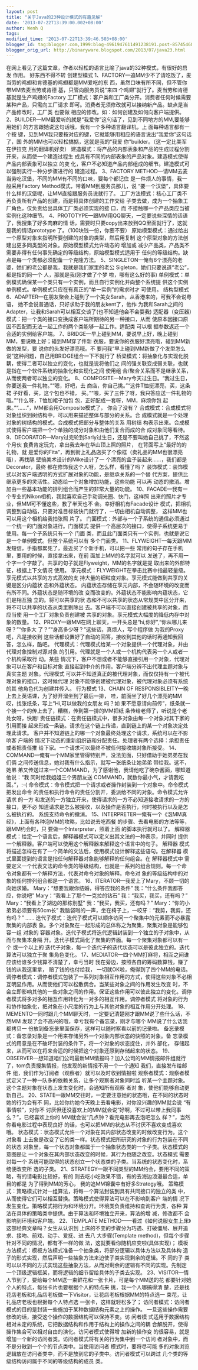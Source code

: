 ```yaml
---
layout: post
title: "关于Java的23种设计模式的有趣见解"
date: '2013-07-22T13:39:00.002+08:00'
author: Wenh Q
tags:
modified_time: '2013-07-22T13:39:46.503+08:00'
blogger_id: tag:blogger.com,1999:blog-4961947611491238191.post-8574546802158018763
blogger_orig_url: http://binaryware.blogspot.com/2013/07/java23.html
---
```

在网上看见了这篇文章，作者以轻松的语言比喻了java的32种模式，有很好的启发
作用。
好东西不得不转
创建型模式
1、FACTORY—追MM少不了请吃饭了，麦当劳的鸡翅和肯德基的鸡翅都是MM爱吃的东
西，虽然口味有所不同，但不管你带MM去麦当劳或肯德 基，只管向服务员说“来四
个鸡翅”就行了。麦当劳和肯德基就是生产鸡翅的Factory
工厂模式：客户类和工厂类分开。消费者任何时候需要某种产品，只需向工厂请求
即可。消费者无须修改就可以接纳新产品。缺点是当产品修改时，工厂类 也要做
相应的修改。如：如何创建及如何向客户端提供。
2、BUILDER—MM最爱听的就是“我爱你”这句话了，见到不同地方的MM,要能够用她们
的方言跟她说这句话哦，我有一个多种语言翻译机，上 面每种语言都有一个按
键，见到MM我只要按对应的键，它就能够用相应的语言说出“我爱你”这句话了，国
外的MM也可以轻松搞掂，这就是我的“我爱 你”builder。（这一定比美军在伊拉克
用的翻译机好卖）
建造模式：将产品的内部表象和产品的生成过程分割开来，从而使一个建造过程生
成具有不同的内部表象的产品对象。建造模式使得产品内部表象可以独立 的变
化，客户不必知道产品内部组成的细节。建造模式可以强制实行一种分步骤进行的
建造过程。
3、FACTORY METHOD—请MM去麦当劳吃汉堡，不同的MM有不同的口味，要每个都记住
是一件烦人的事情，我一般采用Factory Method模式，带着MM到服务员那儿，说
“要一个汉堡”，具体要什么样的汉堡呢，让MM直接跟服务员说就行了。
工厂方法模式：核心工厂类不再负责所有产品的创建，而是将具体创建的工作交给
子类去做，成为一个抽象工厂角色，仅负责给出具体工厂类必须实现的接 口，而
不接触哪一个产品类应当被实例化这种细节。
4、PROTOTYPE—跟MM用QQ聊天，一定要说些深情的话语了，我搜集了好多肉麻的情
话，需要时只要copy出来放到QQ里面就行了，这就 是我的情话prototype
了。（100块钱一份，你要不要）
原始模型模式：通过给出一个原型对象来指明所要创建的对象的类型，然后用复制
这个原型对象的方法创建出更多同类型的对象。原始模型模式允许动态的 增加或
减少产品类，产品类不需要非得有任何事先确定的等级结构，原始模型模式适用于
任何的等级结构。缺点是每一个类都必须配备一个克隆方法。
5、SINGLETON—俺有6个漂亮的老婆，她们的老公都是我，我就是我们家里的老公
Sigleton，她们只要说道“老公”，都是指的同一个 人，那就是我(刚才做了个梦
啦，哪有这么好的事)
单例模式：单例模式确保某一个类只有一个实例，而且自行实例化并向整个系统提
供这个实例单例模式。单例模式只应在有真正的“单一实例”的需求时才 可使用。
结构型模式
6、ADAPTER—在朋友聚会上碰到了一个美女Sarah，从香港来的，可我不会说粤语，
她不会说普通话，只好求助于我的朋友kent了，他作 为我和Sarah之间的
Adapter，让我和Sarah可以相互交谈了(也不知道他会不会耍我)
适配器（变压器）模式：把一个类的接口变换成客户端所期待的另一种接口，从而
使原本因接口原因不匹配而无法一起工作的两个类能够一起工作。适配类 可以根
据参数返还一个合适的实例给客户端。
7、BRIDGE—早上碰到MM，要说早上好，晚上碰到MM，要说晚上好；碰到MM穿了件新
衣服，要说你的衣服好漂亮哦，碰到MM新做的发型，要 说你的头发好漂亮哦。不
要问我“早上碰到MM新做了个发型怎么说”这种问题，自己用BRIDGE组合一下不就行了
桥梁模式：将抽象化与实现化脱耦，使得二者可以独立的变化，也就是说将他们之
间的强关联变成弱关联，也就是指在一个软件系统的抽象化和实现化之间 使用组
合/聚合关系而不是继承关系，从而使两者可以独立的变化。
8、COMPOSITE—Mary今天过生日。“我过生日，你要送我一件礼物。”“嗯，好吧，去
商店，你自己挑。”“这件T恤挺漂亮，买，这条裙 子好看，买，这个包也不错，
买。”“喂，买了三件了呀，我只答应送一件礼物的哦。”“什么呀，T恤加裙子加包
包，正好配成一套呀，MM，麻烦你包 起来。”“……”，MM都会用Composite模式了，
你会了没有？
合成模式：合成模式将对象组织到树结构中，可以用来描述整体与部分的关系。合
成模式就是一个处理对象的树结构的模式。合成模式把部分与整体的关系 用树结
构表示出来。合成模式使得客户端把一个个单独的成分对象和由他们复合而成的合
成对象同等看待。
9、DECORATOR—Mary过完轮到Sarly过生日，还是不要叫她自己挑了，不然这个月伙
食费肯定玩完，拿出我去年在华山顶上照的照片， 在背面写上“最好的的礼物，就
是爱你的Fita”，再到街上礼品店买了个像框（卖礼品的MM也很漂亮哦），再找隔
壁搞美术设计的Mike设计了一 个漂亮的盒子装起来……，我们都是Decorator，最终
都在修饰我这个人呀，怎么样，看懂了吗？
装饰模式：装饰模式以对客户端透明的方式扩展对象的功能，是继承关系的一个替
代方案，提供比继承更多的灵活性。动态给一个对象增加功能，这些功能 可以再
动态的撤消。增加由一些基本功能的排列组合而产生的非常大量的功能。
10、FACADE—我有一个专业的Nikon相机，我就喜欢自己手动调光圈、快门，这样照
出来的照片才专业，但MM可不懂这些，教了半天也不 会。幸好相机有Facade设计
模式，把相机调整到自动档，只要对准目标按快门就行了，一切由相机自动调整，
这样MM也可以用这个相机给我拍张照 片了。
门面模式：外部与一个子系统的通信必须通过一个统一的门面对象进行。门面模式
提供一个高层次的接口，使得子系统更易于使用。每一个子系统只有一个 门面
类，而且此门面类只有一个实例，也就是说它是一个单例模式。但整个系统可以有
多个门面类。
11、FLYWEIGHT—每天跟MM发短信，手指都累死了，最近买了个新手机，可以把一些
常用的句子存在手机里，要用的时候，直接拿出来，在前 面加上MM的名字就可以
发送了，再不用一个字一个字敲了。共享的句子就是Flyweight，MM的名字就是提
取出来的外部特征，根据上下文情况 使用。
享元模式：FLYWEIGHT在拳击比赛中指最轻量级。享元模式以共享的方式高效的支
持大量的细粒度对象。享元模式能做到共享的关键是区分内蕴状 态和外蕴状态。
内蕴状态存储在享元内部，不会随环境的改变而有所不同。外蕴状态是随环境的改
变而改变的。外蕴状态不能影响内蕴状态，它们是相互独 立的。将可以共享的状
态和不可以共享的状态从常规类中区分开来，将不可以共享的状态从类里剔除出
去。客户端不可以直接创建被共享的对象，而应当使 用一个工厂对象负责创建被
共享的对象。享元模式大幅度的降低内存中对象的数量。
12、PROXY—跟MM在网上聊天，一开头总是“hi,你好”,“你从哪儿来呀？”“你多大
了？”“身高多少呀？”这些话，真烦人，写个程序做 为我的Proxy吧，凡是接收到
这些话都设置好了自动的回答，接收到其他的话时再通知我回答，怎么样，酷吧。
代理模式：代理模式给某一个对象提供一个代理对象，并由代理对象控制对源对象
的引用。代理就是一个人或一个机构代表另一个人或者一个机构采取行 动。某些
情况下，客户不想或者不能够直接引用一个对象，代理对象可以在客户和目标对象
直接起到中介的作用。客户端分辨不出代理主题对象与真实主题 对象。代理模式
可以并不知道真正的被代理对象，而仅仅持有一个被代理对象的接口，这时候代理
对象不能够创建被代理对象，被代理对象必须有系统的其
他角色代为创建并传入。
行为模式
13、CHAIN OF RESPONSIBLEITY—晚上去上英语课，为了好开溜坐到了最后一排，
哇，前面坐了好几个漂亮的MM哎，找张纸条，写上“Hi,可以做我的女朋友 吗？如
果不愿意请向前传”，纸条就一个接一个的传上去了，糟糕，传到第一排的MM把纸
条传给老师了，听说是个老处女呀，快跑!
责任链模式：在责任链模式中，很多对象由每一个对象对其下家的引用而接
起来形成一条链。请求在这个链上传递，直到链上的某一个对象决定处理此请求。
客户并不知道链上的哪一个对象最终处理这个请求，系统可以在不影响客 户端的
情况下动态的重新组织链和分配责任。处理者有两个选择：承担责任或者把责任推
给下家。一个请求可以最终不被任何接收端对象所接受。
14、COMMAND—俺有一个MM家里管得特别严，没法见面，只好借助于她弟弟在我们俩
之间传送信息，她对我有什么指示，就写一张纸条让她弟弟 带给我。这不，她弟
弟又传送过来一个COMMAND，为了感谢他，我请他吃了碗杂酱面，哪知道他说：“我
同时给我姐姐三个男朋友送 COMMAND，就数你最小气，才请我吃面。”，:-(
命令模式：命令模式把一个请求或者操作封装到一个对象中。命令模式把发出命令
的责任和执行命令的责任分割开，委派给不同的对象。命令模式允许请求 的一方
和发送的一方独立开来，使得请求的一方不必知道接收请求的一方的接口，更不必
知道请求是怎么被接收，以及操作是否执行，何时被执行以及是怎 么被执行的。
系统支持命令的撤消。
15、INTERPRETER—俺有一个《泡MM真经》，上面有各种泡MM的攻略，比如说去吃西餐
的步骤、去看电影的方法等等，跟MM约会时，只 要做一个Interpreter，照着上面
的脚本执行就可以了。
解释器模式：给定一个语言后，解释器模式可以定义出其文法的一种表示，并同时
提供一个解释器。客户端可以使用这个解释器来解释这个语言中的句子。 解释器
模式将描述怎样在有了一个简单的文法后，使用模式设计解释这些语句。在解释器
模式里面提到的语言是指任何解释器对象能够解释的任何组合。在 解释器模式中
需要定义一个代表文法的命令类的等级结构，也就是一系列的组合规则。每一个命
令对象都有一个解释方法，代表对命令对象的解释。命令对 象的等级结构中的对
象的任何排列组合都是一个语言。
16、ITERATOR—我爱上了Mary，不顾一切的向她求婚。
Mary：“想要我跟你结婚，得答应我的条件”
我：“什么条件我都答应，你说吧”
Mary：“我看上了那个一克拉的钻石”
我：“我买，我买，还有吗？”
Mary：“我看上了湖边的那栋别墅”
我：“我买，我买，还有吗？”
Mary：“你的小弟弟必须要有50cm长”
我脑袋嗡的一声，坐在椅子上，一咬牙：“我剪，我剪，还有吗？”
……
迭代子模式：迭代子模式可以顺序访问一个聚集中的元素而不必暴露聚集的内部表
象。多个对象聚在一起形成的总体称之为聚集，聚集对象是能够包容一组 对象的
容器对象。迭代子模式将迭代逻辑封装到一个独立的子对象中，从而与聚集本身隔
开。迭代子模式简化了聚集的界面。每一个聚集对象都可以有一个 或一个以上的
迭代子对象，每一个迭代子的迭代状态可以是彼此独立的。迭代算法可以独立于聚
集角色变化。
17、MEDIATOR—四个MM打麻将，相互之间谁应该给谁多少钱算不清楚了，幸亏当时
我在旁边，按照各自的筹码数算钱，赚了钱的从我这里拿， 赔了钱的也付给我，
一切就OK啦，俺得到了四个MM的电话。
调停者模式：调停者模式包装了一系列对象相互作用的方式，使得这些对象不必相
互明显作用。从而使他们可以松散偶合。当某些对象之间的作用发生改变 时，不
会立即影响其他的一些对象之间的作用。保证这些作用可以彼此独立的变化。调停
者模式将多对多的相互作用转化为一对多的相互作用。调停者模式 将对象的行为
和协作抽象化，把对象在小尺度的行为上与其他对象的相互作用分开处理。
18、MEMENTO—同时跟几个MM聊天时，一定要记清楚刚才跟MM说了些什么话，不然MM
发现了会不高兴的哦，幸亏我有个备忘录，刚才与哪个 MM说了什么话我都拷贝一
份放到备忘录里面保存，这样可以随时察看以前的记录啦。
备忘录模式：备忘录对象是一个用来存储另外一个对象内部状态的快照的对象。备
忘录模式的用意是在不破坏封装的条件下，将一个对象的状态捉住，并外 部化，
存储起来，从而可以在将来合适的时候把这个对象还原到存储起来的状态。
19、OBSERVER—想知道咱们公司最新MM情报吗？加入公司的MM情报邮件组就行
了，tom负责搜集情报，他发现的新情报不用一个一个通知 我们，直接发布给邮件
组，我们作为订阅者（观察者）就可以及时收到情报啦
观察者模式：观察者模式定义了一种一队多的依赖关系，让多个观察者对象同时监
听某一个主题对象。这个主题对象在状态上发生变化时，会通知所有观察 者对
象，使他们能够自动更新自己。
20、STATE—跟MM交往时，一定要注意她的状态哦，在不同的状态时她的行为会有不
同，比如你约她今天晚上去看电影，对你没兴趣的MM就会说 “有事情啦”，对你不
讨厌但还没喜欢上的MM就会说“好啊，不过可以带上我同事么？”，已经喜欢上你的
MM就会说“几点钟？看完电影再去泡吧怎么 样？”，当然你看电影过程中表现良好
的话，也可以把MM的状态从不讨厌不喜欢变成喜欢哦。
状态模式：状态模式允许一个对象在其内部状态改变的时候改变行为。这个对象看
上去象是改变了它的类一样。状态模式把所研究的对象的行为包装在不同 的状态
对象里，每一个状态对象都属于一个抽象状态类的一个子类。状态模式的意图是让
一个对象在其内部状态改变的时候，其行为也随之改变。状态模式 需要对每一个
系统可能取得的状态创立一个状态类的子类。当系统的状态变化时，系统便改变所
选的子类。
21、STRATEGY—跟不同类型的MM约会，要用不同的策略，有的请电影比较好，有的
则去吃小吃效果不错，有的去海边浪漫最合适，单目的都是 为了得到MM的芳心，
我的追MM锦囊中有好多Strategy哦。
策略模式：策略模式针对一组算法，将每一个算法封装到具有共同接口的独立的类
中，从而使得它们可以相互替换。策略模式使得算法可以在不影响到客户 端的情
况下发生变化。策略模式把行为和环境分开。环境类负责维持和查询行为类，各种
算法在具体的策略类中提供。由于算法和环境独立开来，算法的增 减，修改都不
会影响到环境和客户端。
22、TEMPLATE
METHOD——看过《如何说服女生上床》这部经典文章吗？女生从认识到
上床的不变的步骤分为巧遇、打破僵局、展开追求、接吻、前戏、动手、爱抚、进
去八 大步骤(Template method)，但每个步骤针对不同的情况，都有不一样的做
法，这就要看你随机应变啦(具体实现)；
模板方法模式：模板方法模式准备一个抽象类，将部分逻辑以具体方法以及具体构
造子的形式实现，然后声明一些抽象方法来迫使子类实现剩余的逻辑。不 同的子
类可以以不同的方式实现这些抽象方法，从而对剩余的逻辑有不同的实现。先制定
一个顶级逻辑框架，而将逻辑的细节留给具体的子类去实现。
23、VISITOR—情人节到了，要给每个MM送一束鲜花和一张卡片，可是每个MM送的花
都要针对她个人的特点，每张卡片也要根据个人的特点来 挑，我一个人哪搞得清
楚，还是找花店老板和礼品店老板做一下Visitor，让花店老板根据MM的特点选一
束花，让礼品店老板也根据每个人特点选 一张卡，这样就轻松多了；
访问者模式：访问者模式的目的是封装一些施加于某种数据结构元素之上的操作。
一旦这些操作需要修改的话，接受这个操作的数据结构可以保持不变。访 问者模
式适用于数据结构相对未定的系统，它把数据结构和作用于结构上的操作之间的耦
合解脱开，使得操作集合可以相对自由的演化。访问者模式使得增 加新的操作变
的很容易，就是增加一个新的访问者类。访问者模式将有关的行为集中到一个访问
者对象中，而不是分散到一个个的节点类中。当使用访问者 模式时，要将尽可能
多的对象浏览逻辑放在访问者类中，而不是放到它的子类中。访问者模式可以跨过
几个类的等级结构访问属于不同的等级结构的成员 类。
